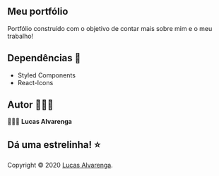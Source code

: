 ## Meu portfólio

Portfólio construído com o objetivo de contar mais sobre mim e o meu trabalho!

## Dependências 🧰

- Styled Components
- React-Icons

## Autor 🙋🏻‍♂️

💁🏻‍♂️ **Lucas Alvarenga**

## Dá uma estrelinha! ⭐️

Copyright © 2020 [Lucas Alvarenga](https://github.com/Alvarenga-Dev). <br/>
